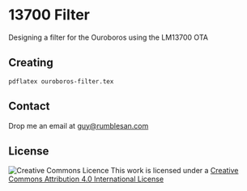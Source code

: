# 13700 Filter

Designing a filter for the Ouroboros using the LM13700 OTA

## Creating

`pdflatex ouroboros-filter.tex`

## Contact

Drop me an email at guy@rumblesan.com


## License

![Creative Commons Licence]("https://i.creativecommons.org/l/by/4.0/88x31.png")
This work is licensed under a [Creative Commons Attribution 4.0 International License]("http://creativecommons.org/licenses/by/4.0/")
